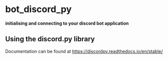# bot_discord_py
 
**initialising and connecting to your discord bot application**

## Using the discord.py library
Documentation can be found at https://discordpy.readthedocs.io/en/stable/